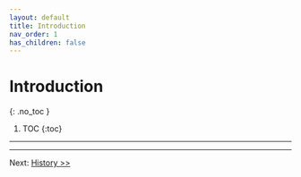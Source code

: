 ```yaml
---
layout: default
title: Introduction
nav_order: 1
has_children: false
---
```

<!-- markdownlint-disable MD014 MD022 MD025 MD033 MD040 -->

# Introduction
{: .no_toc }

1. TOC
{:toc}

---

---

Next: [History >>](history.md)
